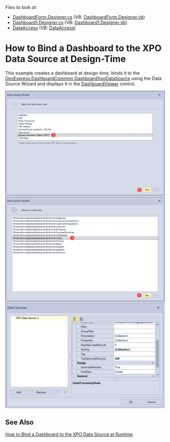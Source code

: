 <!-- default file list -->
*Files to look at*:
* [DashboardForm.Designer.cs](./CS/DashboardXpoDemo/DashboardForm.Designer.cs) (VB: [DashboardForm.Designer.vb](./VB/DashboardForm.Designer.vb))
* [Dashboard1.Designer.cs](./CS/DashboardXpoDemo/Dashboard1.Designer.cs) (VB: [Dashboard1.Designer.vb](./VB/DashboardXpoDemo/Dashboard1.Designer.vb))
* [DataAccess](./CS/DashboardXpoDemo/DataAccess) (VB: [DataAccess](./VB/DashboardXpoDemo/DataAccess))
<!-- default file list end -->

# How to Bind a Dashboard to the XPO Data Source at Design-Time

This example creates a dashboard at design-time, binds it to the [DevExpress.DashboardCommon.DashboardXpoDataSource](https://docs.devexpress.com/Dashboard/DevExpress.DashboardCommon.DashboardXpoDataSource?v=19.2) using the Data Source Wizard and displays it in the [DashboardViewer](https://docs.devexpress.com/Dashboard/DevExpress.DashboardWin.DashboardViewer) control.

![](https://github.com/DevExpress-Examples/winforms-dashboard-connect-to-database-with-xpo/blob/19.2.1%2B/DashboardXpoDataSource1.png)
![](https://github.com/DevExpress-Examples/winforms-dashboard-connect-to-database-with-xpo/blob/19.2.1%2B/DashboardXpoDataSource11.png)
![](https://github.com/DevExpress-Examples/winforms-dashboard-connect-to-database-with-xpo/blob/19.2.1%2B/DashboardXpoDataSource2.png)
 
## See Also
[How to Bind a Dashboard to the XPO Data Source at Runtime](https://github.com/DevExpress-Examples/winforms-dashboard-xpo-data-source).
